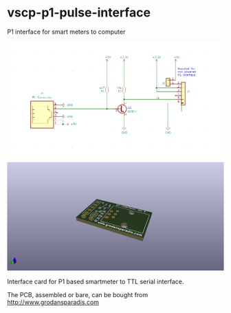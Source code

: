 # vscp-p1-pulse-interface

P1 interface for smart meters to computer

![Schema rev A](images/schema-rev-a.png)

![PCB P1 Interface card](images/p1-interface.png "P1 Interface Card")

Interface card for P1 based smartmeter to TTL serial interface.  

The PCB, assembled or bare, can be bought from http://www.grodansparadis.com


